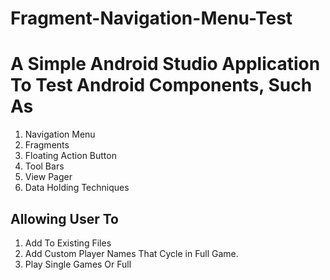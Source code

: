 # Fragment-Navigation-Menu-Test
# A Simple Android Studio Application To Test Android Components, Such As 
 1.  Navigation Menu
 2.  Fragments
 3.  Floating Action Button
 4.  Tool Bars
 5.  View Pager
 6.  Data Holding Techniques 
## Allowing User To 
1. Add To Existing Files 
2. Add Custom Player Names That Cycle in Full Game. 
3. Play Single Games Or Full
